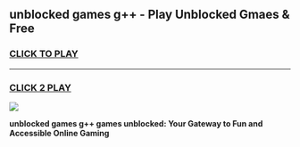 
## unblocked games g++ - Play Unblocked Gmaes & Free
<h3>
<a href="https://news.freeplayer.one?title=unblocked_games_g++&ref=23F">CLICK TO PLAY</a></h3>
<hr>

<h3>
<a href="https://news.freeplayer.one?title=unblocked_games_g++&ref=23F">CLICK 2 PLAY</a>
  
</h3>

<a href="https://news.freeplayer.one?title=unblocked_games_g++&ref=23F/"><img src="https://clearcache.store/games.png"></a>


**unblocked games g++ games unblocked: Your Gateway to Fun and Accessible Online Gaming**
